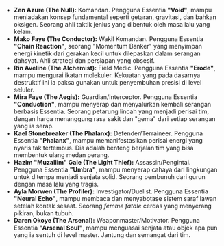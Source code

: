 
- **Zen Azure (The Null):** Komandan. Pengguna Essentia **"Void"**, mampu meniadakan konsep fundamental seperti getaran, gravitasi, dan bahkan oksigen. Seorang ahli taktik jenius yang dibentuk oleh masa lalu yang kelam.
- **Mako Faye (The Conductor):** Wakil Komandan. Pengguna Essentia **"Chain Reaction"**, seorang "Momentum Banker" yang menyimpan energi kinetik dari gerakan kecil untuk dilepaskan dalam serangan dahsyat. Ahli strategi dan persiapan yang obsesif.
- **Rin Aveline (The Alchemist):** Field Medic. Pengguna Essentia **"Erode"**, mampu mengurai ikatan molekuler. Kekuatan yang pada dasarnya destruktif ini ia paksa gunakan untuk penyembuhan presisi di level seluler.
- **Mira Faye (The Aegis):** Guardian/Interceptor. Pengguna Essentia **"Conduction"**, mampu menyerap dan menyalurkan kembali serangan berbasis Essentia. Seorang petarung lincah yang menjadi perisai tim, dengan harga menanggung rasa sakit dan "gema" dari setiap serangan yang ia serap.
- **Kael Stonebreaker (The Phalanx):** Defender/Terraineer. Pengguna Essentia **"Phalanx"**, mampu memanifestasikan perisai energi yang nyaris tak tertembus. Dia adalah benteng berjalan tim yang bisa membentuk ulang medan perang.
- **Hazim "Muzallim" Gale (The Light Thief):** Assassin/Pengintai. Pengguna Essentia **"Umbra"**, mampu menyerap cahaya dari lingkungan untuk ditempa menjadi senjata solid. Seorang pembunuh dari gurun dengan masa lalu yang tragis.
- **Ayla Morwen (The Profiler):** Investigator/Duelist. Pengguna Essentia **"Neural Echo"**, mampu membaca dan menyabotase sistem saraf lawan setelah kontak sesaat. Seorang _femme fatale_ cerdas yang menyerang pikiran, bukan tubuh.
- **Daren Okoye (The Arsenal):** Weaponmaster/Motivator. Pengguna Essentia **"Arsenal Soul"**, mampu menguasai senjata atau objek apa pun yang ia sentuh di level master. Jantung dan semangat dari tim.